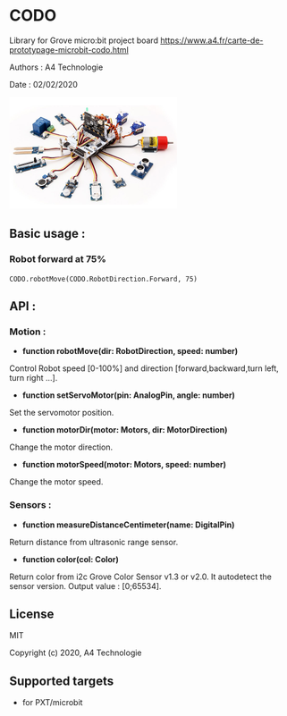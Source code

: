 # CODO
Library for Grove micro:bit project board
https://www.a4.fr/carte-de-prototypage-microbit-codo.html

Authors : A4 Technologie

Date : 02/02/2020

![](icon.png)  

## Basic usage :

### Robot forward at 75%

```blocks
CODO.robotMove(CODO.RobotDirection.Forward, 75)
```

## API :

### Motion :

- **function robotMove(dir: RobotDirection, speed: number)**

Control Robot speed [0-100%] and direction [forward,backward,turn left, turn right ...].

- **function setServoMotor(pin: AnalogPin, angle: number)**

Set the servomotor position.

- **function motorDir(motor: Motors, dir: MotorDirection)**

Change the motor direction.

- **function motorSpeed(motor: Motors, speed: number)**

Change the motor speed.

### Sensors :

- **function measureDistanceCentimeter(name: DigitalPin)**

Return distance from ultrasonic range sensor.
    
- **function color(col: Color)**

Return color from i2c Grove Color Sensor v1.3 or v2.0. It autodetect the sensor version. Output value : [0;65534].

## License

MIT

Copyright (c) 2020, A4 Technologie

## Supported targets

* for PXT/microbit
